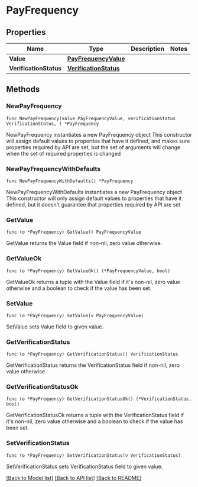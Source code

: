 # PayFrequency

## Properties

Name | Type | Description | Notes
------------ | ------------- | ------------- | -------------
**Value** | [**PayFrequencyValue**](PayFrequencyValue.md) |  | 
**VerificationStatus** | [**VerificationStatus**](VerificationStatus.md) |  | 

## Methods

### NewPayFrequency

`func NewPayFrequency(value PayFrequencyValue, verificationStatus VerificationStatus, ) *PayFrequency`

NewPayFrequency instantiates a new PayFrequency object
This constructor will assign default values to properties that have it defined,
and makes sure properties required by API are set, but the set of arguments
will change when the set of required properties is changed

### NewPayFrequencyWithDefaults

`func NewPayFrequencyWithDefaults() *PayFrequency`

NewPayFrequencyWithDefaults instantiates a new PayFrequency object
This constructor will only assign default values to properties that have it defined,
but it doesn't guarantee that properties required by API are set

### GetValue

`func (o *PayFrequency) GetValue() PayFrequencyValue`

GetValue returns the Value field if non-nil, zero value otherwise.

### GetValueOk

`func (o *PayFrequency) GetValueOk() (*PayFrequencyValue, bool)`

GetValueOk returns a tuple with the Value field if it's non-nil, zero value otherwise
and a boolean to check if the value has been set.

### SetValue

`func (o *PayFrequency) SetValue(v PayFrequencyValue)`

SetValue sets Value field to given value.


### GetVerificationStatus

`func (o *PayFrequency) GetVerificationStatus() VerificationStatus`

GetVerificationStatus returns the VerificationStatus field if non-nil, zero value otherwise.

### GetVerificationStatusOk

`func (o *PayFrequency) GetVerificationStatusOk() (*VerificationStatus, bool)`

GetVerificationStatusOk returns a tuple with the VerificationStatus field if it's non-nil, zero value otherwise
and a boolean to check if the value has been set.

### SetVerificationStatus

`func (o *PayFrequency) SetVerificationStatus(v VerificationStatus)`

SetVerificationStatus sets VerificationStatus field to given value.



[[Back to Model list]](../README.md#documentation-for-models) [[Back to API list]](../README.md#documentation-for-api-endpoints) [[Back to README]](../README.md)


